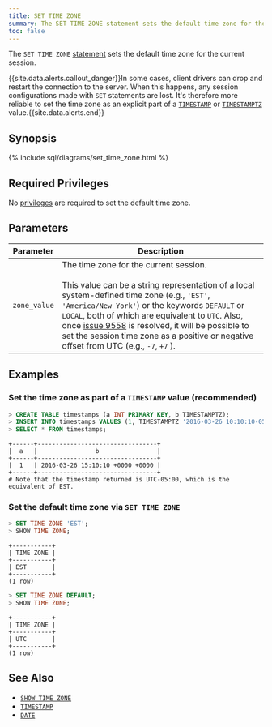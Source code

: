 ```yaml
---
title: SET TIME ZONE
summary: The SET TIME ZONE statement sets the default time zone for the current session.
toc: false
---
```


The `SET TIME ZONE` [statement](sql-statements.html) sets the default time zone for the current session.  

{{site.data.alerts.callout_danger}}In some cases, client drivers can drop and restart the connection to the server. When this happens, any session configurations made with <code>SET</code> statements are lost. It's therefore more reliable to set the time zone as an explicit part of a <a href="timestamp.html"><code>TIMESTAMP</code></a> or <a href="timestamp.html"><code>TIMESTAMPTZ</code></a> value.{{site.data.alerts.end}}

<div id="toc"></div>

## Synopsis

{% include sql/diagrams/set_time_zone.html %}

## Required Privileges

No [privileges](privileges.html) are required to set the default time zone.

## Parameters

Parameter | Description
----------|------------
`zone_value` | The time zone for the current session.<br><br>This value can be a string representation of a local system-defined time zone (e.g., `'EST'`, `'America/New_York'`) or the keywords `DEFAULT` or `LOCAL`, both of which are equivalent to `UTC`. Also, once [issue 9558](https://github.com/cockroachdb/cockroach/issues/9558) is resolved, it will be possible to set the session time zone as a positive or negative offset from UTC (e.g., `-7`, `+7` ).

## Examples

### Set the time zone as part of a `TIMESTAMP` value (recommended)

~~~ sql
> CREATE TABLE timestamps (a INT PRIMARY KEY, b TIMESTAMPTZ);
> INSERT INTO timestamps VALUES (1, TIMESTAMPTZ '2016-03-26 10:10:10-05:00');
> SELECT * FROM timestamps;
~~~
~~~
+------+---------------------------------+
|  a   |                b                |
+------+---------------------------------+
|  1   | 2016-03-26 15:10:10 +0000 +0000 |
+------+---------------------------------+
# Note that the timestamp returned is UTC-05:00, which is the equivalent of EST.
~~~

### Set the default time zone via `SET TIME ZONE`

~~~ sql
> SET TIME ZONE 'EST';
> SHOW TIME ZONE;
~~~
~~~ shell
+-----------+
| TIME ZONE |
+-----------+
| EST       |
+-----------+
(1 row)
~~~
~~~ sql
> SET TIME ZONE DEFAULT;
> SHOW TIME ZONE;
~~~
~~~ shell
+-----------+
| TIME ZONE |
+-----------+
| UTC       |
+-----------+
(1 row)
~~~

## See Also

- [`SHOW TIME ZONE`](show-time-zone.html)
- [`TIMESTAMP`](timestamp.html)
- [`DATE`](date.html)
